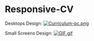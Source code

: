# Responsive-CV

Desktops Design:
[![Curriculum-pc.png](https://i.postimg.cc/c49P1YBd/Curriculum-pc.png)](https://postimg.cc/dLC54hff)

Small Screens Design:
[![GIF.gif](https://i.postimg.cc/rmGF7gWV/GIF.gif)](https://postimg.cc/XGJbCfQm)
